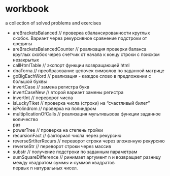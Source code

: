 # workbook
a collection of solved problems and exercises


* areBracketsBalanced                               // проверка сбалансированности круглых скобок. Вариант 
                                                     через рекурсивное сравнение подстроки от средины
* areBracketsBalancedCounter                        // реализация проверки баланса круглых скобок через счетчик
                                                     от начала к концу строки с поиском незакрытых
* callHtmlTable                                     // экспорт функции возвращающей html
* dnaTorna                                          // преобразование цепочек символов по заданной матрице
* goBigEachWord                                     // реализация  - каждое слово в предложении с большой 
                                                     буквы
* invertCase                                        // замена регистра букв
* invertCaseNew                                     // второй вариант замены регистра 
* invertInt                                         // переворот числа
* isLuckyTiket                                      // проверка числа (строки) на “счастливый билет”
* isPolindrom                                       // проверка на полиндром
* multiplicationOfCalls                             // реализация мультивызова функции заданное количество  
                                                     раз
* powerTree                                         // проверка на степень тройки
* recursionFact                                     // факториал числа через рекурсию
* reverseSrtIterRecurs                              // переворот строки через вложенную рекурсию
* reverseStr                                        // переворот строки через массив
* substr                                            // получение подстроки по заданным параметрам
* sumSquareDifference                               // ринимает аргумент n и возвращает разницу между квадратом суммы и суммой квадратов  
                                                      первых n натуральных чисел.
